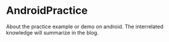 # AndroidPractice
About the practice example or demo on android.
The interrelated knowledge will summarize in the blog.

